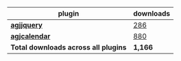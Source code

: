 plugin|downloads
------|----------
[**agjjquery**](https://www.npmjs.com/package/agjjquery)|[286](https://www.npmjs.com/package/agjjquery)
[**agjcalendar**](https://www.npmjs.com/package/agjcalendar)|[880](https://www.npmjs.com/package/agjcalendar)
**Total downloads across all plugins**|**1,166**

